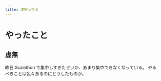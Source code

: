 ```yaml
---
title: 虚無ってる
---
```


# やったこと

## 虚無

昨日 Scalathon で集中しすぎたせいか、あまり集中できなくなっている。
やるべきことは色々あるのにどうしたものか。
